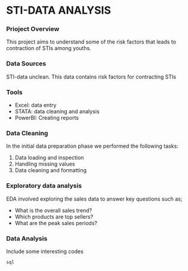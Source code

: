 # STI-DATA ANALYSIS
### Prioject Overview
This project aims to understand some of the risk factors that leads to contraction of STIs among youths.
### Data Sources
STI-data unclean. This data contains risk factors for contracting STIs
### Tools
- Excel: data entry
- STATA: data cleaning and analysis
- PowerBI: Creating reports
### Data Cleaning
In the initial data preparation phase we performed the following tasks:
1. Data loading and inspection
2. Handling missing values
3. Data cleaning and formatting
### Exploratory data analysis
EDA involved exploring the sales data to answer key questions such as;
- What is the overall sales trend?
- Which products are top sellers?
- What are the peak sales periods?
### Data Analysis
Include some interesting codes 
```
sql
```
